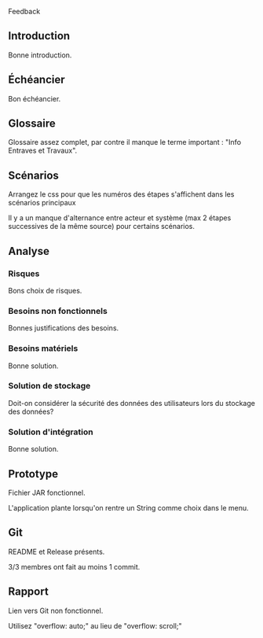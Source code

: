  Feedback

## Introduction

Bonne introduction.

## Échéancier

Bon échéancier.

## Glossaire 

Glossaire assez complet, par contre il manque le terme important : "Info Entraves et Travaux".

<!-- ## Cas d'utilisation

Il manque "utilisateur général" comme acteur. 

L'acteur "MaVille" est représenté par l'encadré bleu "MaVille", il n'a pas besoin d'être un acteur.

Il manque "Envoyer une notification" pour l'intervenant et "S'abonner à un projet" et "Modifier ses notifications" pour le résident. -->

## Scénarios

Arrangez le css pour que les numéros des étapes s'affichent dans les scénarios principaux

Il y a un manque d'alternance entre acteur et système (max 2 étapes successives de la même source) pour certains scénarios.

<!-- ### Préconditions

Le système (MaVille) est l'environnement dans lequel l'acteur opère, il n'est pas un acteur. -->

<!-- ### CU: Partager son avis

1.a.- "|| Le résident accède au travail grâce à une notification personnalisée" n'est pas clair, il manque des étapes.

C'est plus du genre 1.**b**.- Le résident accède au travail grâce à une notification personnalisée (b car c'est le 2e scénario alternatif de l'étape 1)

1.b.1. Le scénario reprend à l'étape 2. -->

<!-- ### CU:Signaler un problème

1.a.- "|| Le résident accède au travail grâce à une notification personnalisée" n'est pas clair, il manque des étapes. -->

<!-- ### CU: Faire le suivi d’une requête de travail

(1-2)a.- "||Le résident accède au travail par une notification personnalisée" n'est pas clair, il manque des étapes. -->

<!-- ### CU: Mettre à jour un chantier

Étapes 3 et 4 sont les mêmes. -->

<!-- ## Diagramme d'activités

### Diagramme d'activité principal 

Il y a une flèche entre "Affiche un message d'erreur" vers "Menu de base" qui n'est pas pertinent.

### Requête de travail

Il manque des informations dans un noeud de décision. -->

## Analyse

### Risques

Bons choix de risques.

### Besoins non fonctionnels

Bonnes justifications des besoins.

### Besoins matériels

Bonne solution.

### Solution de stockage

Doit-on considérer la sécurité des données des utilisateurs lors du stockage des données?

### Solution d'intégration

Bonne solution.

## Prototype

Fichier JAR fonctionnel.

L'application plante lorsqu'on rentre un String comme choix dans le menu.

## Git 

README et Release présents.

3/3 membres ont fait au moins 1 commit.

## Rapport 

Lien vers Git non fonctionnel.

Utilisez "overflow: auto;" au lieu de "overflow: scroll;"